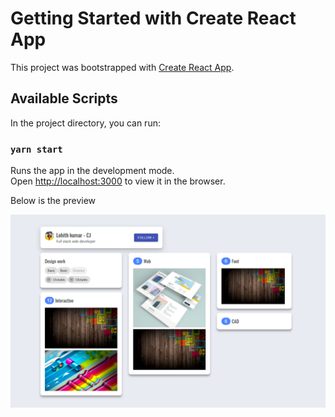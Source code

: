# Getting Started with Create React App

This project was bootstrapped with [Create React App](https://github.com/facebook/create-react-app).

## Available Scripts

In the project directory, you can run:

### `yarn start`

Runs the app in the development mode.\
Open [http://localhost:3000](http://localhost:3000) to view it in the browser.

Below is the preview

![alt text](https://github.com/Imlohith/day-01-design/blob/master/src/assets/day-01.PNG?raw=true)